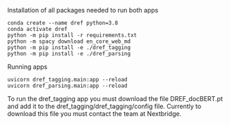 Installation of all packages needed to run both apps

```
conda create --name dref python=3.8
conda activate dref
python -m pip install -r requirements.txt
python -m spacy download en_core_web_md
python -m pip install -e ./dref_tagging
python -m pip install -e ./dref_parsing
```

Running apps

```
uvicorn dref_tagging.main:app --reload
uvicorn dref_parsing.main:app --reload
```

To run the dref_tagging app you must download the file DREF_docBERT.pt and add it to the dref_tagging/dref_tagging/config file.
Currently to download this file you must contact the team at Nextbridge. 
